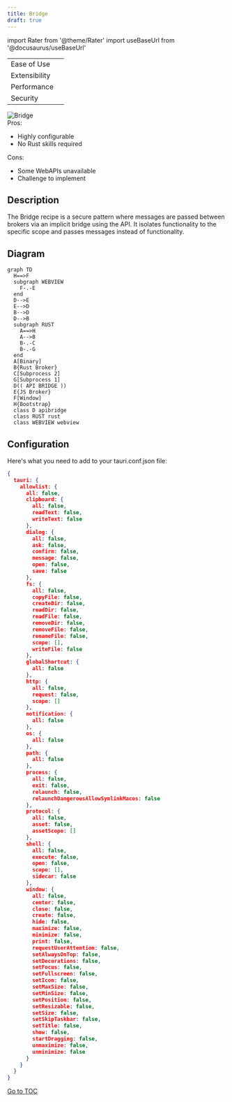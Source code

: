 ```yaml
---
title: Bridge
draft: true
---
```


import Rater from '@theme/Rater'
import useBaseUrl from '@docusaurus/useBaseUrl'

<div className=row>
  <div className=col col--4>
    <table>
      <tr>
        <td>Ease of Use</td>
        <td><Rater value=3/></td>
      </tr>
      <tr>
        <td>Extensibility</td>
        <td><Rater value=5/></td>
      </tr>
      <tr>
        <td>Performance</td>
        <td><Rater value=4/></td>
      </tr>
      <tr>
        <td>Security</td>
        <td><Rater value=4/></td>
      </tr>
    </table>
  </div>
  <div className=col col--4 pattern-logo>
    <img src={useBaseUrl('img/recipes/Bridge.svg')} alt=Bridge />
  </div>
    <div className=col col--4>
    Pros:
    <ul>
      <li>Highly configurable</li>
      <li>No Rust skills required</li>
    </ul>
    Cons:
    <ul>
      <li>Some WebAPIs unavailable</li>
      <li>Challenge to implement</li>
    </ul>
  </div>
</div>

## Description

The Bridge recipe is a secure pattern where messages are passed between brokers via an implicit bridge using the API. It isolates functionality to the specific scope and passes messages instead of functionality.

## Diagram

```mermaid
graph TD
  H==>F
  subgraph WEBVIEW
    F-.-E
  end
  D-->E
  E-->D
  B-->D
  D-->B
  subgraph RUST
    A==>H
    A-->B
    B-.-C
    B-.-G
  end
  A[Binary]
  B{Rust Broker}
  C[Subprocess 2]
  G[Subprocess 1]
  D(( API BRIDGE ))
  E{JS Broker}
  F[Window]
  H{Bootstrap}
  class D apibridge
  class RUST rust
  class WEBVIEW webview
```

## Configuration

Here's what you need to add to your tauri.conf.json file:

```json
{
  tauri: {
    allowlist: {
      all: false,
      clipboard: {
        all: false,
        readText: false,
        writeText: false
      },
      dialog: {
        all: false,
        ask: false,
        confirm: false,
        message: false,
        open: false,
        save: false
      },
      fs: {
        all: false,
        copyFile: false,
        createDir: false,
        readDir: false,
        readFile: false,
        removeDir: false,
        removeFile: false,
        renameFile: false,
        scope: [],
        writeFile: false
      },
      globalShortcut: {
        all: false
      },
      http: {
        all: false,
        request: false,
        scope: []
      },
      notification: {
        all: false
      },
      os: {
        all: false
      },
      path: {
        all: false
      },
      process: {
        all: false,
        exit: false,
        relaunch: false,
        relaunchDangerousAllowSymlinkMacos: false
      },
      protocol: {
        all: false,
        asset: false,
        assetScope: []
      },
      shell: {
        all: false,
        execute: false,
        open: false,
        scope: [],
        sidecar: false
      },
      window: {
        all: false,
        center: false,
        close: false,
        create: false,
        hide: false,
        maximize: false,
        minimize: false,
        print: false,
        requestUserAttention: false,
        setAlwaysOnTop: false,
        setDecorations: false,
        setFocus: false,
        setFullscreen: false,
        setIcon: false,
        setMaxSize: false,
        setMinSize: false,
        setPosition: false,
        setResizable: false,
        setSize: false,
        setSkipTaskbar: false,
        setTitle: false,
        show: false,
        startDragging: false,
        unmaximize: false,
        unminimize: false
      }
    }
  }
}
```
<span style='float: footnote;'><a href="../../../index.html#toc">Go to TOC</a></span>
